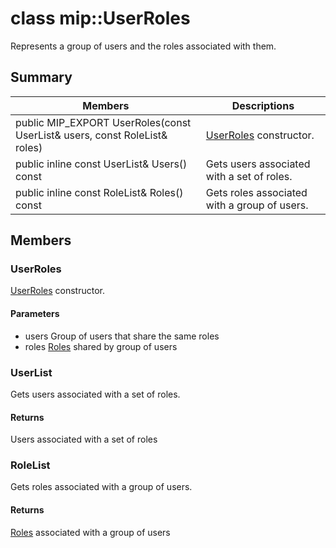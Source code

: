 # class mip::UserRoles 
Represents a group of users and the roles associated with them.
  
## Summary
 Members                        | Descriptions                                
--------------------------------|---------------------------------------------
public MIP_EXPORT UserRoles(const UserList& users, const RoleList& roles)  |  [UserRoles](#classmip_1_1_user_roles) constructor.
public inline const UserList& Users() const  |  Gets users associated with a set of roles.
public inline const RoleList& Roles() const  |  Gets roles associated with a group of users.
  
## Members
  
### UserRoles
[UserRoles](#classmip_1_1_user_roles) constructor.
  
#### Parameters
* users Group of users that share the same roles 
* roles [Roles](#classmip_1_1_roles) shared by group of users
  
### UserList
Gets users associated with a set of roles.
  
#### Returns
Users associated with a set of roles
  
### RoleList
Gets roles associated with a group of users.
  
#### Returns
[Roles](#classmip_1_1_roles) associated with a group of users